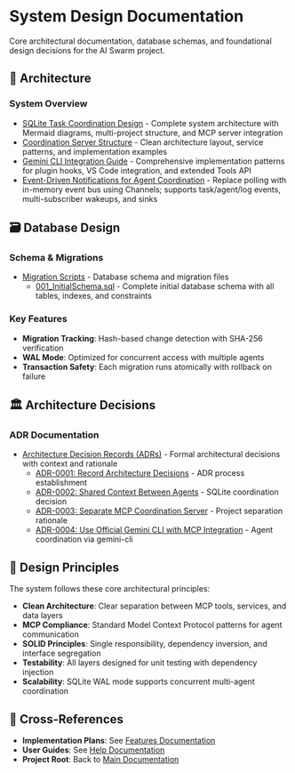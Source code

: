 # System Design Documentation

Core architectural documentation, database schemas, and foundational design decisions for the AI Swarm project.

## 📐 Architecture

### System Overview

- [SQLite Task Coordination Design](sqlite-task-coordination-design.md) - Complete system architecture with Mermaid diagrams, multi-project structure, and MCP server integration
- [Coordination Server Structure](coordination-server-structure.md) - Clean architecture layout, service patterns, and implementation examples
- [Gemini CLI Integration Guide](gemini-cli-integration-guide.md) - Comprehensive implementation patterns for plugin hooks, VS Code integration, and extended Tools API
- [Event-Driven Notifications for Agent Coordination](event-driven-notifications.md) - Replace polling with in-memory event bus using Channels; supports task/agent/log events, multi-subscriber wakeups, and sinks

## 🗃️ Database Design

### Schema & Migrations

- [Migration Scripts](migration-scripts/) - Database schema and migration files
  - [001_InitialSchema.sql](migration-scripts/001_InitialSchema.sql) - Complete initial database schema with all tables, indexes, and constraints

### Key Features

- **Migration Tracking**: Hash-based change detection with SHA-256 verification
- **WAL Mode**: Optimized for concurrent access with multiple agents
- **Transaction Safety**: Each migration runs atomically with rollback on failure

## 🏛️ Architecture Decisions

### ADR Documentation

- [Architecture Decision Records (ADRs)](adr/) - Formal architectural decisions with context and rationale
  - [ADR-0001: Record Architecture Decisions](adr/0001-record-architecture-decisions.md) - ADR process establishment
  - [ADR-0002: Shared Context Between Agents](adr/0002-shared-context-between-agents.md) - SQLite coordination decision
  - [ADR-0003: Separate MCP Coordination Server](adr/0003-separate-mcp-coordination-server.md) - Project separation rationale
  - [ADR-0004: Use Official Gemini CLI with MCP Integration](adr/0004-gemini-cli-mcp-integration.md) - Agent coordination via gemini-cli

## 🎯 Design Principles

The system follows these core architectural principles:

- **Clean Architecture**: Clear separation between MCP tools, services, and data layers
- **MCP Compliance**: Standard Model Context Protocol patterns for agent communication  
- **SOLID Principles**: Single responsibility, dependency inversion, and interface segregation
- **Testability**: All layers designed for unit testing with dependency injection
- **Scalability**: SQLite WAL mode supports concurrent multi-agent coordination

## 🔗 Cross-References

- **Implementation Plans**: See [Features Documentation](../features/)
- **User Guides**: See [Help Documentation](../help/)
- **Project Root**: Back to [Main Documentation](../README.md)
